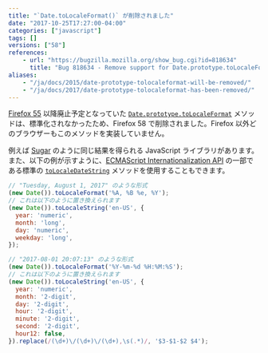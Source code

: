 ```yaml
---
title: "`Date.toLocaleFormat()` が削除されました"
date: "2017-10-25T17:27:00-04:00"
categories: ["javascript"]
tags: []
versions: ["58"]
references:
    - url: "https://bugzilla.mozilla.org/show_bug.cgi?id=818634"
      title: "Bug 818634 - Remove support for Date.prototype.toLocaleFormat"
aliases:
    - "/ja/docs/2015/date-prototype-tolocaleformat-will-be-removed/"
    - "/ja/docs/2017/date-prototype-tolocaleformat-has-been-removed/"
---
```

[Firefox 55](https://www.fxsitecompat.com/ja/docs/2017/date-prototype-tolocaleformat-has-been-deprecated/) 以降廃止予定となっていた [`Date.prototype.toLocaleFormat`](https://developer.mozilla.org/docs/Web/JavaScript/Reference/Global_Objects/Date/toLocaleFormat) メソッドは、標準化されなかったため、Firefox 58 で削除されました。Firefox 以外どのブラウザーもこのメソッドを実装していません。

例えば [Sugar](https://sugarjs.com/) のように同じ結果を得られる JavaScript ライブラリがあります。また、以下の例が示すように、[ECMAScript Internationalization API](https://hacks.mozilla.org/2014/12/introducing-the-javascript-internationalization-api/) の一部である標準の [`toLocaleDateString`](https://developer.mozilla.org/docs/Web/JavaScript/Reference/Global_Objects/Date/toLocaleDateString) メソッドを使用することもできます。

```js
// "Tuesday, August 1, 2017" のような形式
(new Date()).toLocaleFormat('%A, %B %e, %Y');
// これは以下のように置き換えられます
(new Date()).toLocaleString('en-US', {
  year: 'numeric',
  month: 'long',
  day: 'numeric',
  weekday: 'long',
});
```

```js
// "2017-08-01 20:07:13" のような形式
(new Date()).toLocaleFormat('%Y-%m-%d %H:%M:%S');
// これは以下のように置き換えられます
(new Date()).toLocaleString('en-US', {
  year: 'numeric',
  month: '2-digit',
  day: '2-digit',
  hour: '2-digit',
  minute: '2-digit',
  second: '2-digit',
  hour12: false,
}).replace(/(\d+)\/(\d+)\/(\d+),\s(.*)/, '$3-$1-$2 $4');
```
